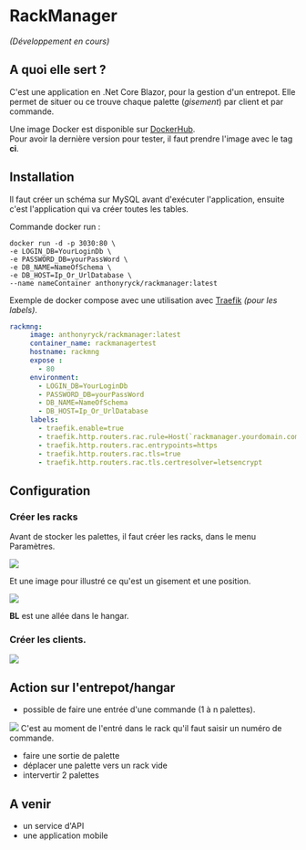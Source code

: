 # RackManager
*(Développement en cours)*

## A quoi elle sert ?
C'est une application en .Net Core Blazor, pour la gestion d'un entrepot. Elle permet de situer ou ce trouve chaque palette (*gisement*) par client et par commande.

Une image Docker est disponible sur [DockerHub](https://hub.docker.com/repository/docker/anthonyryck/rackmanager).  
Pour avoir la dernière version pour tester, il faut prendre l'image avec le tag **ci**.

## Installation
Il faut créer un schéma sur MySQL avant d'exécuter l'application, ensuite c'est l'application qui va créer toutes les tables.

Commande docker run :
```
docker run -d -p 3030:80 \
-e LOGIN_DB=YourLoginDb \
-e PASSWORD_DB=yourPassWord \
-e DB_NAME=NameOfSchema \
-e DB_HOST=Ip_Or_UrlDatabase \
--name nameContainer anthonyryck/rackmanager:latest
```

Exemple de docker compose avec une utilisation avec [Traefik](https://doc.traefik.io/traefik/) *(pour les labels)*.
```yml
rackmng:
     image: anthonyryck/rackmanager:latest
     container_name: rackmanagertest
     hostname: rackmng
     expose :
       - 80
     environment:
       - LOGIN_DB=YourLoginDb
       - PASSWORD_DB=yourPassWord 
       - DB_NAME=NameOfSchema
       - DB_HOST=Ip_Or_UrlDatabase
     labels:
       - traefik.enable=true
       - traefik.http.routers.rac.rule=Host(`rackmanager.yourdomain.com`)
       - traefik.http.routers.rac.entrypoints=https
       - traefik.http.routers.rac.tls=true
       - traefik.http.routers.rac.tls.certresolver=letsencrypt
```

## Configuration

### Créer les racks  
Avant de stocker les palettes, il faut créer les racks, dans le menu Paramètres.

<img src="https://i.ibb.co/J7KQX8Y/01-Config-Racks.png">  

Et une image pour illustré ce qu'est un gisement et une position.

<img src="https://i.ibb.co/dpNvXTZ/rack-Sample.jpg">

**BL** est une allée dans le hangar. 


### Créer les clients.  
<img src="https://i.ibb.co/XF21kfD/02-Config-Client.png">


## Action sur l'entrepot/hangar
- possible de faire une entrée d'une commande (1 à n palettes).  
<img src="https://i.ibb.co/cyxNWyM/03-Hangar-Entree.png">  
C'est au moment de l'entré dans le rack qu'il faut saisir un numéro de commande.  

- faire une sortie de palette
- déplacer une palette vers un rack vide
- intervertir 2 palettes

## A venir
- un service d'API
- une application mobile
